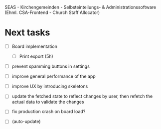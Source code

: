 SEAS - Kirchengemeinden - Selbsteinteilungs- & Administrationssoftware (Ehml. CSA-Frontend - Church Staff Allocator)

# Next tasks

- [ ] Board implementation

  - [ ] Print export (5h)

- [ ] prevent spamming buttons in settings
- [ ] improve general performance of the app
- [ ] improve UX by introducing skeletons
- [ ] update the fetched state to reflect changes by user, then refetch the actual data to validate the changes
- [ ] fix production crash on board load?
- [ ] (auto-update)
